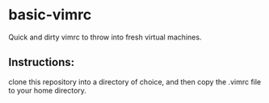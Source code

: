 basic-vimrc
===========

Quick and dirty vimrc to throw into fresh virtual machines.

Instructions:
--------------
clone this repository into a directory of choice, and then copy the .vimrc file to your home directory.
